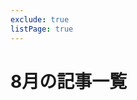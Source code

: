 ```yaml
---
exclude: true
listPage: true
---
```


# 8月の記事一覧
<Articles :pages="this.$site.pages" :prefix="this.$page.path" />
